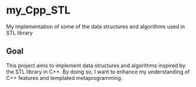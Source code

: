 # my_Cpp_STL
My implementation of some of the data structures and algorithms used in STL library

## Goal
This project aims to implement data structures and algorithms inspired by the STL library in C++. By doing so, I want to enhance my understanding of C++ features and templated metaprogramming.
